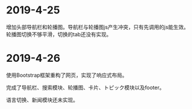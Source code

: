 # 2019-4-25

增加头部导航栏和轮播图。导航栏与轮播图js产生冲突，只有先调用的js能生效。轮播图切换不够平滑，切换的tab还没有实现。



# 2019-4-26

使用Bootstrap框架重构了网页，实现了响应式布局。

完成了导航栏、搜索模块、轮播图、卡片、トピック模块以及footer。

语言切换、新闻模块还未实现。